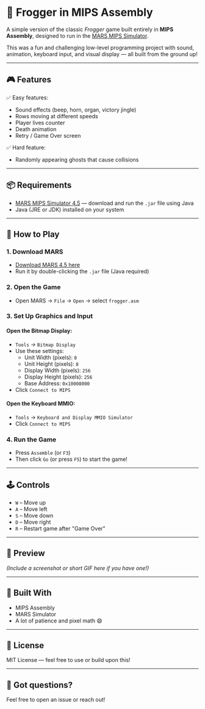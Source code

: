 # 🐸 Frogger in MIPS Assembly

A simple version of the classic *Frogger* game built entirely in **MIPS Assembly**, designed to run in the [MARS MIPS Simulator](https://github.com/dpetersanderson/MARS).  

This was a fun and challenging low-level programming project with sound, animation, keyboard input, and visual display — all built from the ground up!

---

## 🎮 Features

✅ Easy features:
- Sound effects (beep, horn, organ, victory jingle)  
- Rows moving at different speeds  
- Player lives counter  
- Death animation  
- Retry / Game Over screen  

✅ Hard feature:
- Randomly appearing ghosts that cause collisions  

---

## 📦 Requirements

- [MARS MIPS Simulator 4.5](https://dpetersanderson.github.io/) — download and run the `.jar` file using Java  
- Java (JRE or JDK) installed on your system

---

## 🚀 How to Play

### 1. Download MARS
- [Download MARS 4.5 here](https://dpetersanderson.github.io/)
- Run it by double-clicking the `.jar` file (Java required)

### 2. Open the Game
- Open MARS → `File` → `Open` → select `frogger.asm`

### 3. Set Up Graphics and Input

#### Open the Bitmap Display:
- `Tools` → `Bitmap Display`
- Use these settings:
  - Unit Width (pixels): `8`
  - Unit Height (pixels): `8`
  - Display Width (pixels): `256`
  - Display Height (pixels): `256`
  - Base Address: `0x10008000`
- Click `Connect to MIPS`

#### Open the Keyboard MMIO:
- `Tools` → `Keyboard and Display MMIO Simulator`
- Click `Connect to MIPS`

### 4. Run the Game
- Press `Assemble` (or `F3`)
- Then click `Go` (or press `F5`) to start the game!

---

## 🕹️ Controls

- `W` – Move up  
- `A` – Move left  
- `S` – Move down  
- `D` – Move right  
- `R` – Restart game after "Game Over"

---

## 📸 Preview

*(Include a screenshot or short GIF here if you have one!)*

---

## 🧠 Built With
- MIPS Assembly
- MARS Simulator
- A lot of patience and pixel math 😄

---

## 📜 License

MIT License — feel free to use or build upon this!

---

## 💬 Got questions?

Feel free to open an issue or reach out!

